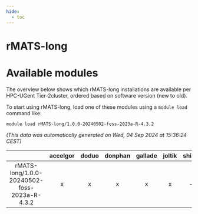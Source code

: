 ```yaml
---
hide:
  - toc
---
```


rMATS-long
==========

# Available modules


The overview below shows which rMATS-long installations are available per HPC-UGent Tier-2cluster, ordered based on software version (new to old).

To start using rMATS-long, load one of these modules using a `module load` command like:

```shell
module load rMATS-long/1.0.0-20240502-foss-2023a-R-4.3.2
```

*(This data was automatically generated on Wed, 04 Sep 2024 at 15:36:24 CEST)*  

| |accelgor|doduo|donphan|gallade|joltik|shinx|skitty|
| :---: | :---: | :---: | :---: | :---: | :---: | :---: | :---: |
|rMATS-long/1.0.0-20240502-foss-2023a-R-4.3.2|x|x|x|x|x|-|x|
